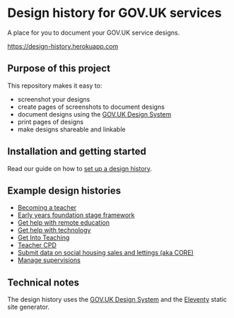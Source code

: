 # Design history for GOV.UK services

A place for you to document your GOV.UK service designs.

<https://design-history.herokuapp.com>

## Purpose of this project

This repository makes it easy to:

* screenshot your designs
* create pages of screenshots to document designs
* document designs using the [GOV.UK Design System](https://design-system.service.gov.uk/)
* print pages of designs
* make designs shareable and linkable

## Installation and getting started

Read our guide on how to [set up a design history](https://design-history.herokuapp.com/set-up-a-design-history/).

## Example design histories

* [Becoming a teacher](https://bat-design-history.netlify.app)
* [Early years foundation stage framework](https://eyfs-design-history.netlify.app)
* [Get help with remote education](https://remote-education-design-history.netlify.app)
* [Get help with technology](https://ghwt-design-history.herokuapp.com)
* [Get Into Teaching](https://get-into-teaching-design-history.netlify.app)
* [Teacher CPD](https://teacher-cpd-design-history.herokuapp.com)
* [Submit data on social housing sales and lettings (aka CORE)](https://core-design-history.netlify.app)
* [Manage supervisions](https://ms-design-history.herokuapp.com)

## Technical notes

The design history uses the [GOV.UK Design System](https://design-system.service.gov.uk) and the [Eleventy](https://www.11ty.dev) static site generator.
